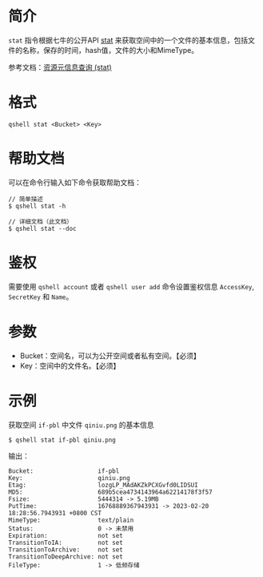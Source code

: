 # 简介
`stat` 指令根据七牛的公开API [stat](http://developer.qiniu.com/code/v6/api/kodo-api/rs/stat.html) 来获取空间中的一个文件的基本信息，包括文件的名称，保存的时间，hash值，文件的大小和MimeType。

参考文档：[资源元信息查询 (stat)](http://developer.qiniu.com/code/v6/api/kodo-api/rs/stat.html)

# 格式
```
qshell stat <Bucket> <Key>
```

# 帮助文档
可以在命令行输入如下命令获取帮助文档：
```
// 简单描述
$ qshell stat -h 

// 详细文档（此文档）
$ qshell stat --doc
```

# 鉴权
需要使用 `qshell account` 或者 `qshell user add` 命令设置鉴权信息 `AccessKey`, `SecretKey` 和 `Name`。

# 参数
- Bucket：空间名，可以为公开空间或者私有空间。【必须】
- Key：空间中的文件名。【必须】

# 示例
获取空间 `if-pbl` 中文件 `qiniu.png` 的基本信息
```
$ qshell stat if-pbl qiniu.png
```

输出：
```
Bucket:                  if-pbl
Key:                     qiniu.png
Etag:                    lozgLP_MAdAKZkPCXGvfd0LIDSUI
MD5:                     689b5cea4734143964a62214178f3f57
Fsize:                   5444314 -> 5.19MB
PutTime:                 16768889367943931 -> 2023-02-20 18:28:56.7943931 +0800 CST
MimeType:                text/plain
Status:                  0 -> 未禁用
Expiration:              not set
TransitionToIA:          not set
TransitionToArchive:     not set
TransitionToDeepArchive: not set
FileType:                1 -> 低频存储
```